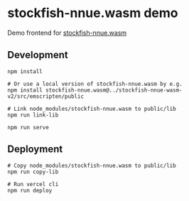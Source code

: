 # stockfish-nnue.wasm demo

Demo frontend for [stockfish-nnue.wasm](https://github.com/hi-ogawa/Stockfish)

## Development

```
npm install

# Or use a local version of stockfish-nnue.wasm by e.g.
npm install stockfish-nnue.wasm@../stockfish-nnue-wasm-v2/src/emscripten/public

# Link node_modules/stockfish-nnue.wasm to public/lib
npm run link-lib

npm run serve
```

## Deployment

```
# Copy node_modules/stockfish-nnue.wasm to public/lib
npm run copy-lib

# Run vercel cli
npm run deploy
```
